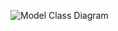 ![Model Class Diagram](http://www.plantuml.com/plantuml/proxy?cache=no&src=https://raw.githubusercontent.com/lavinrp/BmaBackstage/feature/i6-DesignDataModel/Uml/BmaBackstageModel.plantuml)
